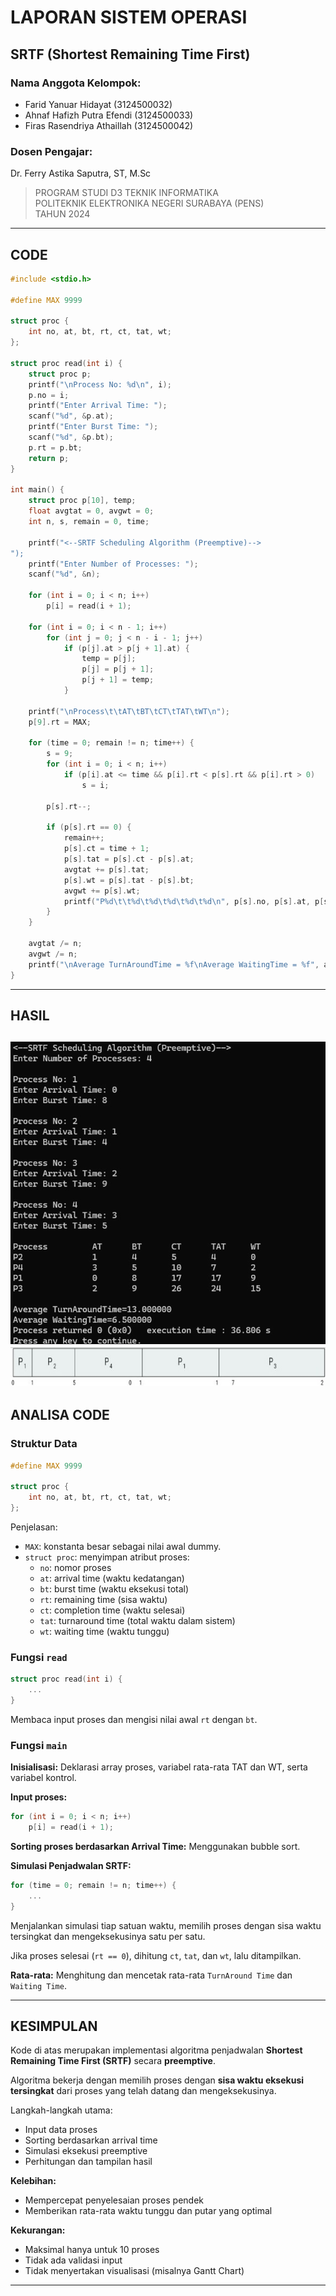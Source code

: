 
# LAPORAN SISTEM OPERASI  
## SRTF (Shortest Remaining Time First)

### Nama Anggota Kelompok:
- Farid Yanuar Hidayat (3124500032)  
- Ahnaf Hafizh Putra Efendi (3124500033)  
- Firas Rasendriya Athaillah (3124500042)

### Dosen Pengajar:
Dr. Ferry Astika Saputra, ST, M.Sc

> PROGRAM STUDI D3 TEKNIK INFORMATIKA  
> POLITEKNIK ELEKTRONIKA NEGERI SURABAYA (PENS)  
> TAHUN 2024

---

## CODE

```c
#include <stdio.h>

#define MAX 9999

struct proc {
    int no, at, bt, rt, ct, tat, wt;
};

struct proc read(int i) {
    struct proc p;
    printf("\nProcess No: %d\n", i);
    p.no = i;
    printf("Enter Arrival Time: ");
    scanf("%d", &p.at);
    printf("Enter Burst Time: ");
    scanf("%d", &p.bt);
    p.rt = p.bt;
    return p;
}

int main() {
    struct proc p[10], temp;
    float avgtat = 0, avgwt = 0;
    int n, s, remain = 0, time;

    printf("<--SRTF Scheduling Algorithm (Preemptive)-->
");
    printf("Enter Number of Processes: ");
    scanf("%d", &n);

    for (int i = 0; i < n; i++)
        p[i] = read(i + 1);

    for (int i = 0; i < n - 1; i++)
        for (int j = 0; j < n - i - 1; j++)
            if (p[j].at > p[j + 1].at) {
                temp = p[j];
                p[j] = p[j + 1];
                p[j + 1] = temp;
            }

    printf("\nProcess\t\tAT\tBT\tCT\tTAT\tWT\n");
    p[9].rt = MAX;

    for (time = 0; remain != n; time++) {
        s = 9;
        for (int i = 0; i < n; i++)
            if (p[i].at <= time && p[i].rt < p[s].rt && p[i].rt > 0)
                s = i;

        p[s].rt--;

        if (p[s].rt == 0) {
            remain++;
            p[s].ct = time + 1;
            p[s].tat = p[s].ct - p[s].at;
            avgtat += p[s].tat;
            p[s].wt = p[s].tat - p[s].bt;
            avgwt += p[s].wt;
            printf("P%d\t\t%d\t%d\t%d\t%d\t%d\n", p[s].no, p[s].at, p[s].bt, p[s].ct, p[s].tat, p[s].wt);
        }
    }

    avgtat /= n;
    avgwt /= n;
    printf("\nAverage TurnAroundTime = %f\nAverage WaitingTime = %f", avgtat, avgwt);
}
```

---

## HASIL

 ![Image](https://github.com/Faridyanuar824/SisOp-2025/blob/main/img/SRTF.png)
 ![Image](https://github.com/Faridyanuar824/SisOp-2025/blob/main/img/SRTF%20Chart.png)
---

## ANALISA CODE

### Struktur Data
```c
#define MAX 9999

struct proc {
    int no, at, bt, rt, ct, tat, wt;
};
```

Penjelasan:
- `MAX`: konstanta besar sebagai nilai awal dummy.
- `struct proc`: menyimpan atribut proses:
  - `no`: nomor proses
  - `at`: arrival time (waktu kedatangan)
  - `bt`: burst time (waktu eksekusi total)
  - `rt`: remaining time (sisa waktu)
  - `ct`: completion time (waktu selesai)
  - `tat`: turnaround time (total waktu dalam sistem)
  - `wt`: waiting time (waktu tunggu)

### Fungsi `read`
```c
struct proc read(int i) {
    ...
}
```
Membaca input proses dan mengisi nilai awal `rt` dengan `bt`.

### Fungsi `main`

**Inisialisasi:**
Deklarasi array proses, variabel rata-rata TAT dan WT, serta variabel kontrol.

**Input proses:**
```c
for (int i = 0; i < n; i++)
    p[i] = read(i + 1);
```

**Sorting proses berdasarkan Arrival Time:**
Menggunakan bubble sort.

**Simulasi Penjadwalan SRTF:**
```c
for (time = 0; remain != n; time++) {
    ...
}
```
Menjalankan simulasi tiap satuan waktu, memilih proses dengan sisa waktu tersingkat dan mengeksekusinya satu per satu.

Jika proses selesai (`rt == 0`), dihitung `ct`, `tat`, dan `wt`, lalu ditampilkan.

**Rata-rata:**
Menghitung dan mencetak rata-rata `TurnAround Time` dan `Waiting Time`.

---

## KESIMPULAN

Kode di atas merupakan implementasi algoritma penjadwalan **Shortest Remaining Time First (SRTF)** secara **preemptive**.

Algoritma bekerja dengan memilih proses dengan **sisa waktu eksekusi tersingkat** dari proses yang telah datang dan mengeksekusinya.

Langkah-langkah utama:
- Input data proses
- Sorting berdasarkan arrival time
- Simulasi eksekusi preemptive
- Perhitungan dan tampilan hasil

**Kelebihan:**
- Mempercepat penyelesaian proses pendek
- Memberikan rata-rata waktu tunggu dan putar yang optimal

**Kekurangan:**
- Maksimal hanya untuk 10 proses
- Tidak ada validasi input
- Tidak menyertakan visualisasi (misalnya Gantt Chart)

---
